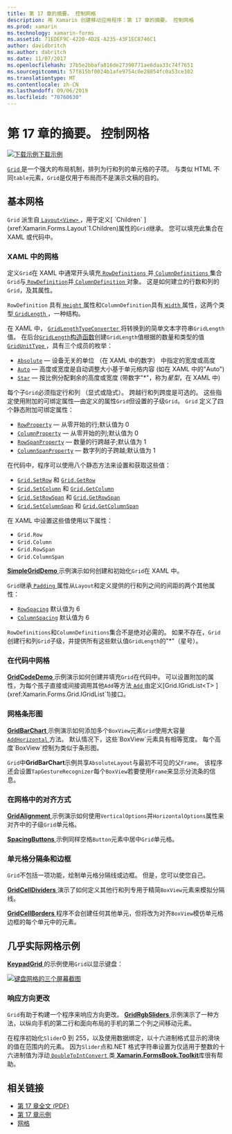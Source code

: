 ```yaml
---
title: 第 17 章的摘要。 控制网格
description: 用 Xamarin 创建移动应用程序：第 17 章的摘要。 控制网格
ms.prod: xamarin
ms.technology: xamarin-forms
ms.assetid: 71EDEF9C-4220-4D2E-A235-43F1EC8746C1
author: davidbritch
ms.author: dabritch
ms.date: 11/07/2017
ms.openlocfilehash: 37b5e2bbafa816de27390771ae6daa33c74f7651
ms.sourcegitcommit: 57f815bf0024b1afe9754c0e28054fc0a53ce302
ms.translationtype: MT
ms.contentlocale: zh-CN
ms.lasthandoff: 09/06/2019
ms.locfileid: "70760630"
---
```

# <a name="summary-of-chapter-17-mastering-the-grid"></a>第 17 章的摘要。 控制网格

[![下载示例](~/media/shared/download.png)下载示例](https://github.com/xamarin/xamarin-forms-book-samples/tree/master/Chapter17)

[ `Grid` ](xref:Xamarin.Forms.Grid)是一个强大的布局机制，排列为行和列的单元格的子项。 与类似 HTML 不同`table`元素，`Grid`是仅用于布局而不是演示文稿的目的。

## <a name="the-basic-grid"></a>基本网格

`Grid` 派生自[ `Layout<View>` ](xref:Xamarin.Forms.Layout`1)，用于定义[ `Children` ](xref:Xamarin.Forms.Layout`1.Children)属性的`Grid`继承。 您可以填充此集合在 XAML 或代码中。

### <a name="the-grid-in-xaml"></a>XAML 中的网格

定义`Grid`在 XAML 中通常开头填充[ `RowDefinitions` ](xref:Xamarin.Forms.Grid.RowDefinitions)并[ `ColumnDefinitions` ](xref:Xamarin.Forms.Grid.ColumnDefinitions)集合`Grid`与[ `RowDefinition`](xref:Xamarin.Forms.RowDefinition)并[ `ColumnDefinition` ](xref:Xamarin.Forms.ColumnDefinition)对象。 这是如何建立的行数和列的`Grid`，及其属性。

`RowDefinition` 具有[ `Height` ](xref:Xamarin.Forms.RowDefinition.Height)属性和`ColumnDefinition`具有[ `Width` ](xref:Xamarin.Forms.ColumnDefinition.Width)属性，这两个类型[ `GridLength` ](xref:Xamarin.Forms.GridLength)，一种结构。

在 XAML 中， [ `GridLengthTypeConverter` ](xref:Xamarin.Forms.GridLengthTypeConverter)将转换到的简单文本字符串`GridLength`值。 在后台[`GridLength`构造函数](xref:Xamarin.Forms.GridLength.%23ctor(System.Double,Xamarin.Forms.GridUnitType))创建`GridLength`值根据的数量和类型的值[ `GridUnitType` ](xref:Xamarin.Forms.GridUnitType)，具有三个成员的枚举：

- [`Absolute`](xref:Xamarin.Forms.GridUnitType.Absolute) &mdash; 设备无关的单位 （在 XAML 中的数字） 中指定的宽度或高度
- [`Auto`](xref:Xamarin.Forms.GridUnitType.Auto) &mdash; 高度或宽度是自动调整大小基于单元格内容 (如在 XAML 中的"Auto")
- [`Star`](xref:Xamarin.Forms.GridUnitType.Star) &mdash; 按比例分配剩余的高度或宽度 (带数字"\*"，称为*星型*，在 XAML 中)

每个子`Grid`必须指定行和列 （显式或隐式）。 跨越行和列跨度是可选的。 这些指定使用附加的可绑定属性&mdash;由定义的属性`Grid`但设置的子级`Grid`。 `Grid` 定义了四个静态附加可绑定属性：

- [`RowProperty`](xref:Xamarin.Forms.Grid.RowProperty) &mdash; 从零开始的行;默认值为 0
- [`ColumnProperty`](xref:Xamarin.Forms.Grid.ColumnProperty) &mdash; 从零开始的列;默认值为 0
- [`RowSpanProperty`](xref:Xamarin.Forms.Grid.RowSpanProperty) &mdash; 数量的行跨越子;默认值为 1
- [`ColumnSpanProperty`](xref:Xamarin.Forms.Grid.ColumnSpanProperty) &mdash; 数字列的子跨越;默认值为 1

在代码中，程序可以使用八个静态方法来设置和获取这些值：

- [`Grid.SetRow`](xref:Xamarin.Forms.Grid.SetRow(Xamarin.Forms.BindableObject,System.Int32)) 和 [`Grid.GetRow`](xref:Xamarin.Forms.Grid.GetRow(Xamarin.Forms.BindableObject))
- [`Grid.SetColumn`](xref:Xamarin.Forms.Grid.SetColumn(Xamarin.Forms.BindableObject,System.Int32)) 和 [`Grid.GetColumn`](xref:Xamarin.Forms.Grid.GetColumn(Xamarin.Forms.BindableObject))
- [`Grid.SetRowSpan`](xref:Xamarin.Forms.Grid.SetRowSpan(Xamarin.Forms.BindableObject,System.Int32)) 和 [`Grid.GetRowSpan`](xref:Xamarin.Forms.Grid.GetRowSpan(Xamarin.Forms.BindableObject))
- [`Grid.SetColumnSpan`](xref:Xamarin.Forms.Grid.SetColumnSpan(Xamarin.Forms.BindableObject,System.Int32)) 和 [`Grid.GetColumnSpan`](xref:Xamarin.Forms.Grid.GetColumnSpan(Xamarin.Forms.BindableObject))

在 XAML 中设置这些值使用以下属性：

- `Grid.Row`
- `Grid.Column`
- `Grid.RowSpan`
- `Grid.ColumnSpan`

[ **SimpleGridDemo** ](https://github.com/xamarin/xamarin-forms-book-samples/tree/master/Chapter17/SimpleGridDemo)示例演示如何创建和初始化`Grid`在 XAML 中。

`Grid`继承[ `Padding` ](xref:Xamarin.Forms.Layout.Padding)属性从`Layout`和定义提供的行和列之间的间距的两个其他属性：

- [`RowSpacing`](xref:Xamarin.Forms.Grid.RowSpacing) 默认值为 6
- [`ColumnSpacing`](xref:Xamarin.Forms.Grid.ColumnSpacing) 默认值为 6

`RowDefinitions`和`ColumnDefinitions`集合不是绝对必需的。 如果不存在，`Grid`创建行和列`Grid`子级，并提供所有这些默认值`GridLength`的"\*"（星号）。

### <a name="the-grid-in-code"></a>在代码中网格

[ **GridCodeDemo** ](https://github.com/xamarin/xamarin-forms-book-samples/tree/master/Chapter17/GridCodeDemo)示例演示如何创建并填充`Grid`在代码中。 可以设置附加的属性，为每个孩子直接或间接调用其他`Add`等方法[ `Add` ](xref:Xamarin.Forms.Grid.IGridList`1.Add*)由定义[Grid.IGridList<T> ](xref:Xamarin.Forms.Grid.IGridList`1)接口。

### <a name="the-grid-bar-chart"></a>网格条形图

[ **GridBarChart** ](https://github.com/xamarin/xamarin-forms-book-samples/tree/master/Chapter17/GridBarChart)示例演示如何添加多个`BoxView`元素`Grid`使用大容量[ `AddHorizontal` ](xref:Xamarin.Forms.Grid.IGridList`1.AddHorizontal*)方法。 默认情况下，这些`BoxView`元素具有相等宽度。 每个高度`BoxView`控制为类似于条形图。

`Grid`中**GridBarChart**示例共享`AbsoluteLayout`与最初不可见的父`Frame`。 该程序还会设置`TapGestureRecognizer`每个`BoxView`若要使用`Frame`来显示分流条的信息。

### <a name="alignment-in-the-grid"></a>在网格中的对齐方式

[ **GridAlignment** ](https://github.com/xamarin/xamarin-forms-book-samples/tree/master/Chapter17/GridAlignment)示例演示如何使用`VerticalOptions`并`HorizontalOptions`属性来对齐中的子级`Grid`单元格。

[ **SpacingButtons** ](https://github.com/xamarin/xamarin-forms-book-samples/tree/master/Chapter17/SpacingButtons)示例同样空格`Button`元素中居中`Grid`单元格。

### <a name="cell-dividers-and-borders"></a>单元格分隔条和边框

`Grid`不包括一项功能，绘制单元格分隔线或边框。 但是，您可以使您自己。

[ **GridCellDividers** ](https://github.com/xamarin/xamarin-forms-book-samples/tree/master/Chapter17/GridCellDividers)演示了如何定义其他行和列专用于精简`BoxView`元素来模拟分隔线。

[ **GridCellBorders** ](https://github.com/xamarin/xamarin-forms-book-samples/tree/master/Chapter17/GridCellBorders)程序不会创建任何其他单元，但将改为对齐`BoxView`模仿单元格边框的每个单元中的元素。

## <a name="almost-real-life-grid-examples"></a>几乎实际网格示例

[ **KeypadGrid** ](https://github.com/xamarin/xamarin-forms-book-samples/tree/master/Chapter17/KeypadGrid)的示例使用`Grid`以显示键盘：

[![键盘网格的三个屏幕截图](images/ch17fg12-small.png "键盘网格")](images/ch17fg12-large.png#lightbox "键盘网格")

### <a name="responding-to-orientation-changes"></a>响应方向更改

`Grid`有助于构建一个程序来响应方向更改。 [ **GridRgbSliders** ](https://github.com/xamarin/xamarin-forms-book-samples/tree/master/Chapter17/GridRgbSliders)示例演示了一种方法，以纵向手机的第二行和面向布局的手机的第二个列之间移动元素。

在程序初始化`Slider`0 到 255，以及使用数据绑定，以十六进制格式显示的滑块的值在范围内的元素。 因为`Slider`点和.NET 格式字符串设置为仅适用于整数的十六进制值为浮动[ `DoubleToIntConvert` ](https://github.com/xamarin/xamarin-forms-book-samples/blob/master/Libraries/Xamarin.FormsBook.Toolkit/Xamarin.FormsBook.Toolkit/DoubleToIntConverter.cs)类[ **Xamarin.FormsBook.Toolkit**](https://github.com/xamarin/xamarin-forms-book-samples/tree/master/Libraries/Xamarin.FormsBook.Toolkit)库很有帮助。

## <a name="related-links"></a>相关链接

- [第 17 章全文 (PDF)](https://download.xamarin.com/developer/xamarin-forms-book/XamarinFormsBook-Ch17-Apr2016.pdf)
- [第 17 章示例](https://github.com/xamarin/xamarin-forms-book-samples/tree/master/Chapter17)
- [网格](~/xamarin-forms/user-interface/layouts/grid.md)
